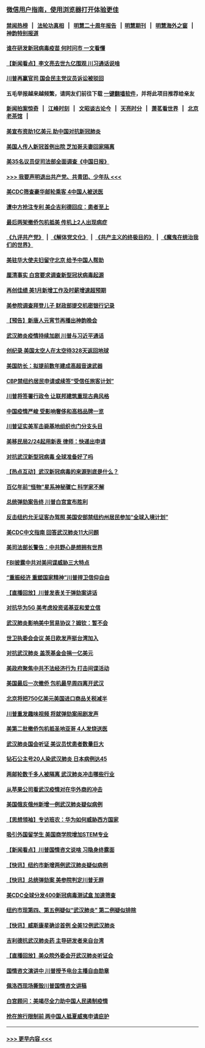 ### [微信用户指南，使用浏览器打开体验更佳](https://github.com/gfw-breaker/banned-news1/blob/master/indexes/wechat-guide.md?t=0)
#### [禁闻热榜](热点新闻.md?t=0)  &nbsp;&nbsp;|&nbsp;&nbsp; [法轮功真相](https://github.com/gfw-breaker/truth/blob/master/README.md?t=0) &nbsp;&nbsp;|&nbsp;&nbsp; [明慧二十周年报告](https://github.com/gfw-breaker/mh-reports/blob/master/README.md?t=0) &nbsp;&nbsp;|&nbsp;&nbsp;[明慧期刊](https://github.com/gfw-breaker/mh-qikan) &nbsp;&nbsp;|&nbsp;&nbsp; [明慧海外之窗](https://github.com/gfw-breaker/mh-news/blob/master/README.md?t=0) &nbsp;&nbsp;|&nbsp;&nbsp; [神韵特别报道](https://github.com/gfw-breaker/mh-news/blob/master/shenyun.md?t=0)
#### [谁在研发新冠病毒疫苗 何时问市 一文看懂](../pages/nsc412/n11852840.md?t=02080822) 
#### [【新闻看点】李文亮去世九亿围观 川习通话说啥](../pages/nsc412/n11852360.md?t=02080822) 
#### [川普再赢官司 国会民主党议员诉讼被驳回](../pages/nsc412/n11852287.md?t=02080822) 
#### 五毛举报越来越频繁，请网友们前往下载 [一键翻墙软件](https://github.com/gfw-breaker/ssr-accounts)，并将此项目推荐给亲友
#### [新闻拍案惊奇](https://github.com/gfw-breaker/banned-news1/blob/master/pages/link4.md) &nbsp;&nbsp;|&nbsp;&nbsp; [江峰时刻](https://github.com/gfw-breaker/banned-news1/blob/master/pages/link4.md) &nbsp;&nbsp;|&nbsp;&nbsp; [文昭谈古论今](https://github.com/gfw-breaker/banned-news1/blob/master/pages/link4.md) &nbsp;&nbsp;|&nbsp;&nbsp; [天亮时分](https://github.com/gfw-breaker/banned-news1/blob/master/pages/link4.md) &nbsp;&nbsp;|&nbsp;&nbsp; [萧茗看世界](https://github.com/gfw-breaker/banned-news1/blob/master/pages/link4.md) &nbsp;&nbsp;|&nbsp;&nbsp; [北京老茶馆](https://github.com/gfw-breaker/banned-news1/blob/master/pages/link4.md) &nbsp;&nbsp;|&nbsp;&nbsp; 
#### [美宣布资助1亿美元 助中国对抗新冠肺炎](../pages/nsc412/n11852531.md?t=02080822) 
#### [美国人传人新冠首例出院 芝加哥夫妻回家隔离](../pages/nsc412/n11852452.md?t=02080822) 
#### [美35名议员促司法部全面调查《中国日报》](../pages/nsc412/n11852435.md?t=02080822) 
#### [>>> 我要声明退出共产党、共青团、少年队 <<<](https://github.com/begood0513/goodnews/blob/master/quit/letter.md) 
#### [美CDC筛查豪华邮轮乘客 4中国人被送医](../pages/nsc412/n11852085.md?t=02080822) 
#### [遭中方抢注专利 美企吉利德回应：患者至上](../pages/nsc412/n11852037.md?t=02080822) 
#### [最后两架撤侨包机抵美 传机上2人出现病症](../pages/nsc412/n11852173.md?t=02080822) 
#### [《九评共产党》](https://github.com/begood0513/9ping.md/blob/master/README.md) &nbsp;|&nbsp; [《解体党文化》](../../../../jtdwh.md/blob/master/README.md)  &nbsp;|&nbsp; [《共产主义的终极目的》](../../../../gczydzjmd.md/blob/master/README.md) &nbsp;|&nbsp; [《魔鬼在统治我们的世界》](../../../../mgztzwmdsj.md/blob/master/README.md) 
#### [美驻华大使夫妇留守北京 给予中国人帮助](../pages/nsc412/n11852165.md?t=02080822) 
#### [厘清事实 白宫要求调查新型冠状病毒起源](../pages/nsc412/n11852106.md?t=02080822) 
#### [再创佳绩 美1月新增工作及时薪增速超预期](../pages/nsc412/n11852174.md?t=02080822) 
#### [美参院调查拜登儿子 财政部提交机密银行记录](../pages/nsc412/n11851808.md?t=02080822) 
#### [【预告】新唐人元宵节再播出神韵晚会](../pages/nsc412/n11843192.md?t=02080822) 
#### [武汉肺炎疫情持续加剧 川普与习近平通话](../pages/nsc412/n11851613.md?t=02080822) 
#### [创纪录 美国太空人在太空待328天返回地球](../pages/nsc412/n11851266.md?t=02080822) 
#### [美国防长：拟提前数年建成高超音速武器](../pages/nsc412/n11850959.md?t=02080822) 
#### [CBP禁纽约居民申请或续签“受信任旅客计划”](../pages/nsc412/n11850857.md?t=02080822) 
#### [川普将签署行政令 让联邦建筑重现古典风格](../pages/nsc412/n11850654.md?t=02080822) 
#### [中国疫情严峻 受影响奢侈和高档品牌一览](../pages/nsc412/n11850319.md?t=02080822) 
#### [川普证实美军击毙基地组织也门分支头目](../pages/nsc412/n11850383.md?t=02080822) 
#### [美移民局2/24起用新表 律师：快递出申请](../pages/nsc412/n11848220.md?t=02080822) 
#### [对抗武汉新型冠病毒 全球准备好了吗](../pages/nsc412/n11850142.md?t=02080822) 
#### [【热点互动】武汉新冠病毒的来源到底是什么？](../pages/nsc412/n11849749.md?t=02080822) 
#### [百亿年前“怪物”星系神秘骤亡 科学家不解](../pages/nsc412/n11849863.md?t=02080822) 
#### [总统弹劾案告终 川普白宫宣布胜利](../pages/nsc412/n11849985.md?t=02080822) 
#### [反击纽约允无证客办驾照  美国安部禁纽约州居民参加“全球入境计划”](../pages/nsc412/n11849828.md?t=02080822) 
#### [美CDC中文指南 回答武汉肺炎11大问题](../pages/nsc412/n11849703.md?t=02080822) 
#### [美司法部长警告：中共野心是想拥有世界](../pages/nsc412/n11849769.md?t=02080822) 
#### [FBI披露中共对美间谍威胁三大特点](../pages/nsc412/n11849700.md?t=02080822) 
#### [“重振经济 重塑国家精神”川普捍卫信仰自由](../pages/nsc412/n11849641.md?t=02080822) 
#### [【直播回放】川普发表关于弹劾案讲话](../pages/nsc412/n11849472.md?t=02080822) 
#### [对抗华为5G 美考虑投资诺基亚和爱立信](../pages/nsc412/n11849510.md?t=02080822) 
#### [武汉肺炎影响美中贸易协议？姆钦：暂不会](../pages/nsc412/n11849497.md?t=02080822) 
#### [世卫执委会会议 美日欧发声挺台湾加入](../pages/nsc412/n11849433.md?t=02080822) 
#### [对抗武汉肺炎 盖茨基金会捐一亿美元](../pages/nsc412/n11848953.md?t=02080822) 
#### [美政府聚焦中共不法经济行为 打击间谍活动](../pages/nsc412/n11849322.md?t=02080822) 
#### [美国最后一次撤侨 包机最早周四离开武汉](../pages/nsc412/n11849395.md?t=02080822) 
#### [北京将把750亿美元美国进口商品关税减半](../pages/nsc412/n11848896.md?t=02080822) 
#### [川普重发趣味视频 将就弹劾案闹剧发声](../pages/nsc412/n11848715.md?t=02080822) 
#### [美第二批撤侨包机抵圣地亚哥 4人发烧送医](../pages/nsc412/n11847923.md?t=02080822) 
#### [武汉肺炎国会听证 美议员忧患者数量巨大](../pages/nsc412/n11844851.md?t=02080822) 
#### [钻石公主号20人染武汉肺炎 日本病例达45](../pages/nsc412/n11847823.md?t=02080822) 
#### [两邮轮数千多人被隔离 武汉肺炎冲击哪些行业](../pages/nsc412/n11847456.md?t=02080822) 
#### [从苹果公司看武汉疫情对在华外商的冲击](../pages/nsc412/n11847586.md?t=02080822) 
#### [美国俄亥俄州新增一例武汉肺炎疑似病例](../pages/nsc412/n11847714.md?t=02080822) 
#### [【思想领袖】专访班农：华为如何威胁西方国家](../pages/nsc412/n11847306.md?t=02080822) 
#### [吸引外国留学生 美国商学院增加STEM专业](../pages/nsc412/n11847417.md?t=02080822) 
#### [【新闻看点】川普国情咨文说啥 习隐身终露面](../pages/nsc412/n11847016.md?t=02080822) 
#### [【快讯】纽约市新增两例武汉肺炎疑似病例](../pages/nsc412/n11847250.md?t=02080822) 
#### [【快讯】总统弹劾案 美参院判定川普无罪](../pages/nsc412/n11847316.md?t=02080822) 
#### [美CDC全球分发400新冠病毒测试盒 加速筛查](../pages/nsc412/n11847260.md?t=02080822) 
#### [纽约市现第四、第五例疑似“武汉肺炎”   第二例疑似排除](../pages/nsc412/n11847332.md?t=02080822) 
#### [【快讯】威斯康星确诊首例 全美12例武汉肺炎](../pages/nsc412/n11847162.md?t=02080822) 
#### [吉利德抗武汉肺炎药 主导研发者来自台湾](../pages/nsc412/n11847064.md?t=02080822) 
#### [【直播回放】美众院外委会开武汉肺炎听证会](../pages/nsc412/n11846727.md?t=02080822) 
#### [国情咨文演讲中 川普授予电台主播自由勋章](../pages/nsc412/n11846815.md?t=02080822) 
#### [佩洛西现场撕毁川普国情咨文讲稿](../pages/nsc412/n11846724.md?t=02080822) 
#### [白宫顾问：美竭尽全力助中国人民遏制疫情](../pages/nsc412/n11846756.md?t=02080822) 
#### [抢在旅行限制前 两中国人抵夏威夷申请庇护](../pages/nsc412/n11846866.md?t=02080822) 

----
#### [ >>> 更早内容 <<< ](../indexes/nsc412-earlier.md)
